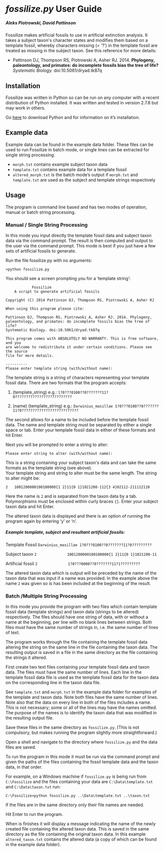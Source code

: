 # *fossilize.py* User Guide
##### Aleks Piotrowski, David Pattinson

Fossilize makes artificial fossils to use in artificial extinction analysis. It takes a subject taxon's character states and modifies them based on a template fossil, whereby characters missing (= ‘?’) in the template fossil are treated as missing in the subject taxon. See this reference for more details:

- Pattinson DJ, Thompson RS, Piotrowski A, Asher RJ. 2014. **Phylogeny, paleontology, and primates: do incomplete fossils bias the tree of life?** *Systematic Biology.* doi:10.5061/dryad.tk87q

## Installation

Fossilize was written in Python so can be run on any computer with a recent distribution of Python installed. It was written and tested in version 2.7.8 but may work in others. 

Go [here](https://www.python.org/downloads/) to download Python and for information on it’s installation.

## Example data

Example data can be found in the example data folder. These files can be used to run Fossilize in batch mode, or single lines can be extracted for single string processing.

- `morph.txt` contains example subject taxon data
- `template.txt` contains example data for a template fossil
- `altered_morph.txt` is the batch mode’s output if `morph.txt` and `template.txt` are used as the subject and template strings respectively

## Usage

The program is command line based and has two modes of operation, manual or batch string processing.

### Manual / Single String Processing

In this mode you input directly the template fossil data and subject taxon data via the command prompt. The result is then computed and output to the user via the command prompt. This mode is best if you just have a few sets of artificial fossils to generate.

Run the file fossilize.py with no arguments:

~~~
>python fossilize.py
~~~

You should see a screen prompting you for a ‘template string’:

~~~
			Fossilize
	A script to generate artificial fossils

Copyright (C) 2014 Pattinson DJ, Thompson RS, Piotrowski A, Asher RJ

When using this program please cite:

Pattinson DJ, Thompson RS, Piotrowski A, Asher RJ. 2014. Phylogeny,
paleontology, and primates: do incomplete fossils bias the tree of life?
Systematic Biology. doi:10.5061/dryad.tk87q

This program comes with ABSOLUTELY NO WARRANTY. This is free software, and you
are welcome to redistribute it under certain conditions. Please see the source
file for more details.

----------
Please enter template string (with/without name):
~~~

The template string is a string of characters representing your template fossil data.
There are two formats that the program accepts:

1. (template_string)
 e.g.: `1?0???0100??0???????11?0??????????????????????????`

2. (name) (template_string)
 e.g.: `Darwinius_masillae 1?0???0100??0???????11?0??????????????????????????`

The second allows for a name to be included before the template fossil data. The name and template string must be separated by either a single space or tab. Enter your template fossil data in either of these formats and hit Enter.

Next you will be prompted to enter a string to alter:

~~~
Please enter string to alter (with/without name):
~~~

This is a string containing your subject taxon's data and can take the same formats as the template string (see above).  
Your template string and string to alter must be the same length.
The string to alter might be:

~~~
2	1001200000100100000{1 2}11{0 1}1021200-112{3 4}02112-211112110
~~~

Here the name is `2` and is separated from the taxon data by a tab. Polymorphisms must be enclosed within curly braces `{}`. Enter your subject taxon data and hit Enter.

The altered taxon data is displayed and there is an option of running the program again by entering ‘y’ or ‘n’.

##### Example template, subject and resultant artificial fossils:

Template Fossil	
`Darwinius_masillae	1?0???0100??0???????11?0?????????`

Subject taxon
`2				1001200000100100000{1 2}11{0 1}1021200-11`

Artificial fossil
`2				1?0???0000??0???????11?1?????????`

The altered taxon data which is output will be preceded by the name of the taxon data that was input if a name was provided. In the example above the name `2` was given so is has been included at the beginning of the result.

### Batch /Multiple String Processing

In this mode you provide the program with two files which contain template fossil data (template strings) and taxon data (strings to be altered) respectively. The files should have one string of data, with or without a name at the beginning, per line with no blank lines between strings. Both files must have the same number of strings in, i.e. the same number of lines of text.

The program works through the file containing the template fossil data altering the string on the same line in the file containing the taxon data. The resulting output is saved in a file in the same directory as the file containing the strings it altered.

First create two text files containing your template fossil data and taxon data. The files must have the same number of lines. Each line in the template fossil data file is used as the template fossil data for the taxon data on the corresponding line in the taxon data file. 

See `template.txt` and `morph.txt` in the example data folder for examples of the template and taxon data. Note both files have the same number of lines. Note also that the data on every line in both of the files includes a name. This is not necessary; some or all of the lines may have the names omitted. The purpose of the names is to identify the taxon data that was modified in the resulting output file.

Save these files in the same directory as `fossilize.py`. (This is not compulsory, but makes running the program slightly more straightforward.)

Open a shell and navigate to the directory where `fossilize.py` and the data files are saved.

To run the program in this mode it must be run via the command prompt and given the paths of the files containing the fossil template data and the taxon data, in that order.

For example, on a Windows machine if `fossilize.py` is being run from `C:\Fossilize` and the files containing your data are `C:\Data\template.txt` and `C:\Data\taxon.txt` run:

~~~
C:\Fossilize>python fossilize.py ..\Data\template.txt ..\taxon.txt
~~~

If the files are in the same directory only their file names are needed.

Hit Enter to run the program.

When is finishes it will display a message indicating the name of the newly created file containing the altered taxon data. This is saved in the same directory as the file containing the original taxon data. In this example `altered_taxon.txt` contains the altered data (a copy of which can be found in the example data folder).
